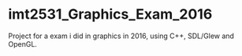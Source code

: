 # imt2531_Graphics_Exam_2016
Project for a exam i did in graphics in 2016, using C++, SDL/Glew and OpenGL.
